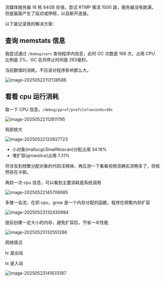 流媒体服务器 16 核 64GB 存储，尝试 RTMP 推流 1000 路，服务器没有跑满，但是画面产生了延迟或停顿，以及断开连接。

以下是记录我的解决方案:

## 查询 memstats 信息

我尝试通过 `/debug/vars` 查询程序内信息，此时 GC 次数是 168 次，占用 CPU 比例是 2%，GC 总共停止时间是 263毫秒。

当前数值的消耗，不应该对程序影响那么大。

![image-20250522112138586](http://img.golang.space/img-1747884098669.png)

## 看看 cpu 运行消耗

取一下 CPU 信息，`/debug/pprof/profile?seconds=30s`

![image-20250522112811795](http://img.golang.space/img-1747884491961.png)

局部放大

![image-20250522120927723](http://img.golang.space/img-1747886967914.png)

+ 小对象(mallocgcSmallNoscan)分配占用 34.18%
+ 堆扩容(growslice)占用 7.31%

将涉及到频繁分配对象的代码注释掉，再压测一下看看视频流确实流畅多了，但依然存在卡顿。

再抓一次 cpu 信息，可以看到主要消耗是系统调用

![image-20250522145706685](http://img.golang.space/img-1747897026853.png)

多推一会流，在抓 cpu，grow 是一个内存分配的函数，程序在频繁内存扩容

![image-20250523132430984](http://img.golang.space/img-1747977871180.png)

提前创建一定大小的内存，避免扩容后，节省一半性能

![image-20250523132551286](http://img.golang.space/img-1747977951431.png)

网络情况

tx 是出站

tx 是入站

![image-20250523141633187](http://img.golang.space/img-1747980993370.png)

